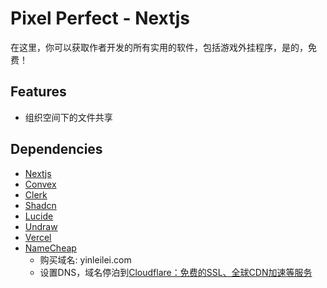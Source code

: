 # Pixel Perfect - Nextjs

在这里，你可以获取作者开发的所有实用的软件，包括游戏外挂程序，是的，免费！

## Features

- 组织空间下的文件共享

## Dependencies

- [Nextjs](https://nextjs.org/)
- [Convex](https://docs.convex.dev/quickstart/nextjs)
- [Clerk](https://dashboard.clerk.com/sign-up)
- [Shadcn](https://ui.shadcn.com/docs)
- [Lucide](https://lucide.dev/)
- [Undraw](https://undraw.co/)
- [Vercel](https://vercel.com/)
- [NameCheap](https://www.namecheap.com/)
  - 购买域名: yinleilei.com
  - 设置DNS，域名停泊到[Cloudflare：免费的SSL、全球CDN加速等服务](https://dash.cloudflare.com/)